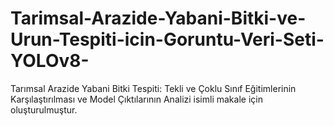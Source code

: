 # Tarimsal-Arazide-Yabani-Bitki-ve-Urun-Tespiti-icin-Goruntu-Veri-Seti-YOLOv8-
Tarımsal Arazide Yabani Bitki Tespiti: Tekli ve Çoklu Sınıf Eğitimlerinin Karşılaştırılması ve Model Çıktılarının Analizi isimli makale için oluşturulmuştur.
